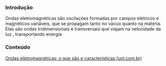 
### Introdução

Ondas eletromagnéticas são oscilações formadas por campos elétricos e magnéticos variáveis, que se propagam tanto no vácuo quanto na matéria. Elas são ondas tridimensionais e transversais que viajam na velocidade da luz , transportando energia


### Conteúdo
[Ondas eletromagnéticas: o que são e características (uol.com.br)](https://brasilescola.uol.com.br/fisica/o-que-sao-ondas-eletromagneticas.htm#:~:text=Ondas%20eletromagn%C3%A9ticas%20s%C3%A3o%20oscila%C3%A7%C3%B5es%20formadas,da%20luz%2C%20transportando%20exclusivamente%20energia.)